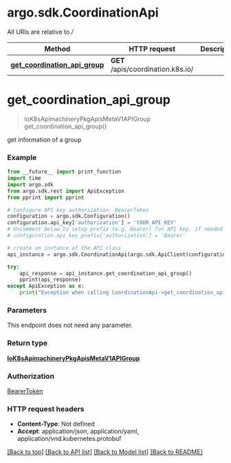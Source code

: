 # argo.sdk.CoordinationApi

All URIs are relative to */*

Method | HTTP request | Description
------------- | ------------- | -------------
[**get_coordination_api_group**](CoordinationApi.md#get_coordination_api_group) | **GET** /apis/coordination.k8s.io/ | 

# **get_coordination_api_group**
> IoK8sApimachineryPkgApisMetaV1APIGroup get_coordination_api_group()



get information of a group

### Example
```python
from __future__ import print_function
import time
import argo.sdk
from argo.sdk.rest import ApiException
from pprint import pprint

# Configure API key authorization: BearerToken
configuration = argo.sdk.Configuration()
configuration.api_key['authorization'] = 'YOUR_API_KEY'
# Uncomment below to setup prefix (e.g. Bearer) for API key, if needed
# configuration.api_key_prefix['authorization'] = 'Bearer'

# create an instance of the API class
api_instance = argo.sdk.CoordinationApi(argo.sdk.ApiClient(configuration))

try:
    api_response = api_instance.get_coordination_api_group()
    pprint(api_response)
except ApiException as e:
    print("Exception when calling CoordinationApi->get_coordination_api_group: %s\n" % e)
```

### Parameters
This endpoint does not need any parameter.

### Return type

[**IoK8sApimachineryPkgApisMetaV1APIGroup**](IoK8sApimachineryPkgApisMetaV1APIGroup.md)

### Authorization

[BearerToken](../README.md#BearerToken)

### HTTP request headers

 - **Content-Type**: Not defined
 - **Accept**: application/json, application/yaml, application/vnd.kubernetes.protobuf

[[Back to top]](#) [[Back to API list]](../README.md#documentation-for-api-endpoints) [[Back to Model list]](../README.md#documentation-for-models) [[Back to README]](../README.md)

